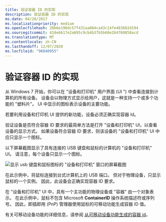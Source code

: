 ```yaml
---
title: 验证容器 ID 的实现
description: 验证容器 ID 的实现
ms.date: 04/20/2017
ms.localizationpriority: medium
ms.openlocfilehash: 20b6e198dc57f431aa084ca43c14fe483682d194
ms.sourcegitcommit: 418e6617e2a695c9cb4b37b5b60e264760858acd
ms.translationtype: MT
ms.contentlocale: zh-CN
ms.lasthandoff: 12/07/2020
ms.locfileid: "96840955"
---
```

# <a name="verifying-the-implementation-of-container-ids"></a>验证容器 ID 的实现


从 Windows 7 开始，你可以在 "设备和打印机" 用户界面 (UI ") 中查看连接到计算机的所有设备。 设备会以物理方式显示给用户，这就是一种支持一个或多个功能的 "塑料片"。 UI 中显示的图标表示设备的主要功能。

若要利用设备和打印机 UI 提供的新功能，设备必须正确实现容器 Id。

验证设备是否符合容器 ID 要求的最简单方法是打开 "设备和打印机" UI，以查看设备的显示方式。 如果设备符合容器 ID 要求，则该设备的 "设备和打印机" UI 中应只显示一个图标。

以下屏幕截图显示了具有连接的 USB 键盘和鼠标的计算机的 "设备和打印机" UI。 请注意，每个设备只显示一个图标。

![显示 usb 键盘和鼠标图标的 "设备和打印机" 窗口的屏幕截图](images/containerid-7.png)

在此示例中，将鼠标连接到台式计算机上的 USB 端口。 但对于物理设备，只显示鼠标的一个实例。 因此，此设备会正确实现容器 ID 要求。

在 "设备和打印机" UI 中，具有一个主功能的物理设备或 "容器" 由一个对象表示。 在此示例中，鼠标不包含 Microsoft **ContainerID** 操作系统描述符或序列号。 因此，即插即用 (PnP) 管理器使用鼠标的可移动功能生成容器 ID 值。

有关可移动设备功能的详细信息，请参阅 [从可移动设备功能生成的容器 id](container-ids-generated-from-the-removable-device-capability.md)。

 

 





